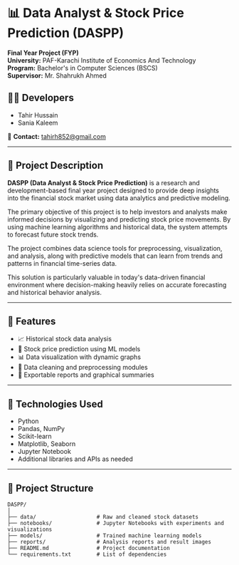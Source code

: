 # 📊 Data Analyst & Stock Price Prediction (DASPP)

**Final Year Project (FYP)**  
**University:** PAF-Karachi Institute of Economics And Technology  
**Program:** Bachelor's in Computer Sciences (BSCS)  
**Supervisor:** Mr. Shahrukh Ahmed  

## 👨‍💻 Developers

- Tahir Hussain  
- Sania Kaleem  

📧 **Contact:** tahirh852@gmail.com  

---

## 📝 Project Description

**DASPP (Data Analyst & Stock Price Prediction)** is a research and development-based final year project designed to provide deep insights into the financial stock market using data analytics and predictive modeling.

The primary objective of this project is to help investors and analysts make informed decisions by visualizing and predicting stock price movements. By using machine learning algorithms and historical data, the system attempts to forecast future stock trends. 

The project combines data science tools for preprocessing, visualization, and analysis, along with predictive models that can learn from trends and patterns in financial time-series data.

This solution is particularly valuable in today's data-driven financial environment where decision-making heavily relies on accurate forecasting and historical behavior analysis.

---

## 🔧 Features

- 📈 Historical stock data analysis  
- 🧠 Stock price prediction using ML models  
- 📊 Data visualization with dynamic graphs  
- 🧹 Data cleaning and preprocessing modules  
- 📄 Exportable reports and graphical summaries  

---

## 🧪 Technologies Used

- Python  
- Pandas, NumPy  
- Scikit-learn  
- Matplotlib, Seaborn  
- Jupyter Notebook  
- Additional libraries and APIs as needed

---
## 📂 Project Structure

```
DASPP/
│
├── data/                   # Raw and cleaned stock datasets
├── notebooks/              # Jupyter Notebooks with experiments and visualizations
├── models/                 # Trained machine learning models
├── reports/                # Analysis reports and result images
├── README.md               # Project documentation
└── requirements.txt        # List of dependencies
```
